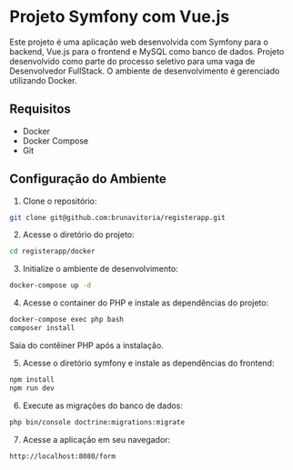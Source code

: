 # Projeto Symfony com Vue.js

Este projeto é uma aplicação web desenvolvida com Symfony para o backend, Vue.js para o frontend e MySQL como banco de dados. Projeto desenvolvido como parte do processo seletivo para uma vaga de Desenvolvedor FullStack. O ambiente de desenvolvimento é gerenciado utilizando Docker.

## Requisitos

- Docker
- Docker Compose
- Git

## Configuração do Ambiente

1. Clone o repositório:

```bash
git clone git@github.com:brunavitoria/registerapp.git
```

2. Acesse o diretório do projeto:

```bash
cd registerapp/docker
```

3. Initialize o ambiente de desenvolvimento:

```bash
docker-compose up -d
```

4. Acesse o container do PHP e instale as dependências do projeto:

```bash
docker-compose exec php bash
composer install
```
Saia do contêiner PHP após a instalação.

5. Acesse o diretório symfony e instale as dependências do frontend:

```bash
npm install
npm run dev
```

6. Execute as migrações do banco de dados:

```bash
php bin/console doctrine:migrations:migrate
```

7. Acesse a aplicação em seu navegador:

```
http://localhost:8080/form
```


